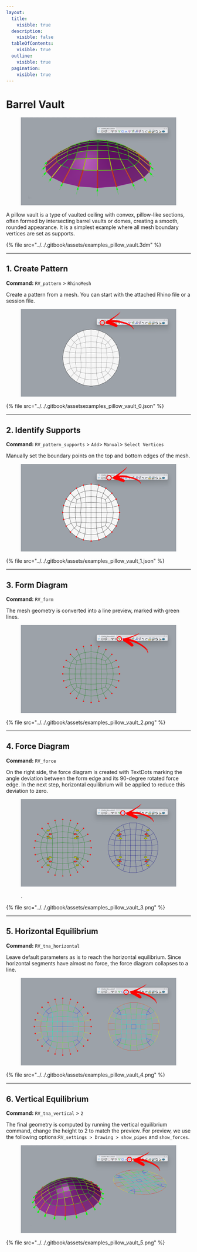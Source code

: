 ```yaml
---
layout:
  title:
    visible: true
  description:
    visible: false
  tableOfContents:
    visible: true
  outline:
    visible: true
  pagination:
    visible: true
---
```


# Barrel Vault

<figure><img src="../../.gitbook/assets/examples_pillow_vault.png" alt=""><figcaption></figcaption></figure>

A pillow vault is a type of vaulted ceiling with convex, pillow-like sections, often formed by intersecting barrel vaults or domes, creating a smooth, rounded appearance. It is a simplest example where all mesh boundary vertices are set as supports.

{% file src="../../.gitbook/assets/examples_pillow_vault.3dm" %}

***

## 1. Create Pattern

**Command:** `RV_pattern` > `RhinoMesh`

Create a pattern from a mesh. You can start with the attached Rhino file or a session file.

<figure><img src="../../.gitbook/assets/examples_pillow_vault_0.png" alt=""><figcaption></figcaption></figure>

{% file src="../../.gitbook/assetsexamples_pillow_vault_0.json" %}

***

## 2. Identify Supports

**Command:** `RV_pattern_supports` > `Add`> `Manual`> `Select Vertices`

Manually set the boundary points on the top and bottom edges of the mesh.

<figure><img src="../../.gitbook/assets/examples_pillow_vault_1.png" alt=""><figcaption></figcaption></figure>

{% file src="../../.gitbook/assets/examples_pillow_vault_1.json" %}

***

## 3. Form Diagram

**Command:** `RV_form`

The mesh geometry is converted into a line preview, marked with green lines.

<figure><img src="../../.gitbook/assets/examples_pillow_vault_2.png" alt=""><figcaption></figcaption></figure>

{% file src="../../.gitbook/assets/examples_pillow_vault_2.png" %}

***

## 4. Force Diagram

**Command:** `RV_force`

On the right side, the force diagram is created with TextDots marking the angle deviation between the form edge and its 90-degree rotated force edge. In the next step, horizontal equilibrium will be applied to reduce this deviation to zero.

<figure><img src="../../.gitbook/assets/examples_pillow_vault_3.png" alt=""><figcaption><p>.</p></figcaption></figure>

{% file src="../../.gitbook/assets/examples_pillow_vault_3.png" %}

***

## 5. Horizontal Equilibrium

**Command:** `RV_tna_horizontal`

Leave default parameters as is to reach the horizontal equilibrium. Since horizontal segments have almost no force, the force diagram collapses to a line.

<figure><img src="../../.gitbook/assets/examples_pillow_vault_4.png" alt=""><figcaption></figcaption></figure>

{% file src="../../.gitbook/assets/examples_pillow_vault_4.png" %}

***

## 6. Vertical Equilibrium

**Command:** `RV_tna_vertical` > `2`

The final geometry is computed by running the vertical equilibrium command, change the height to 2 to match the preview. For preview, we use the following options:`RV_settings > Drawing > show_pipes` and `show_forces`.

<figure><img src="../../.gitbook/assets/examples_pillow_vault_5.png" alt=""><figcaption></figcaption></figure>

{% file src="../../.gitbook/assets/examples_pillow_vault_5.png" %}
